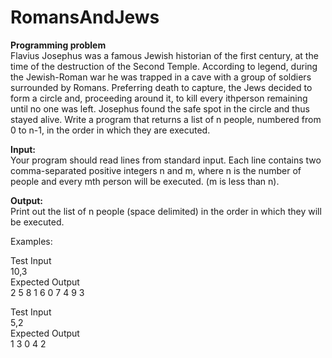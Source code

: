 # RomansAndJews
**Programming problem**
<br>Flavius Josephus was a famous Jewish historian of the first century, at the time of the destruction of the Second Temple. According to legend, during the Jewish-Roman war he was trapped in a cave with a group of soldiers surrounded by Romans. Preferring death to capture, the Jews decided to form a circle and, proceeding around it, to kill every ithperson remaining until no one was left. Josephus found the safe spot in the circle and thus stayed alive. 
Write a program that returns a list of n people, numbered from 0 to n-1, in the order in which they are executed.

**Input:**
<br>Your program should read lines from standard input. Each line contains two comma-separated positive integers n and m, where n is the number of people and every mth person will be executed. (m is less than n).

**Output:**
<br>Print out the list of n people (space delimited) in the order in which they will be executed.

Examples:

Test Input 
<br>10,3
<br>Expected Output 
<br>2 5 8 1 6 0 7 4 9 3

Test Input 
<br>5,2
<br>Expected Output 
<br>1 3 0 4 2

